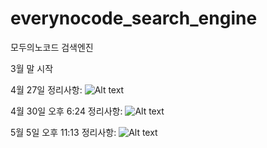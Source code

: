# everynocode_search_engine
모두의노코드 검색엔진

3월 말 시작

4월 27일 정리사항:
![Alt text](BubbleProject.png "Figma Board")

4월 30일 오후 6:24 정리사항:
![Alt text](BubbleProject2.png "Figma Board")

5월 5일 오후 11:13 정리사항:
![Alt text](BubbleProject3.png "Figma Board")


